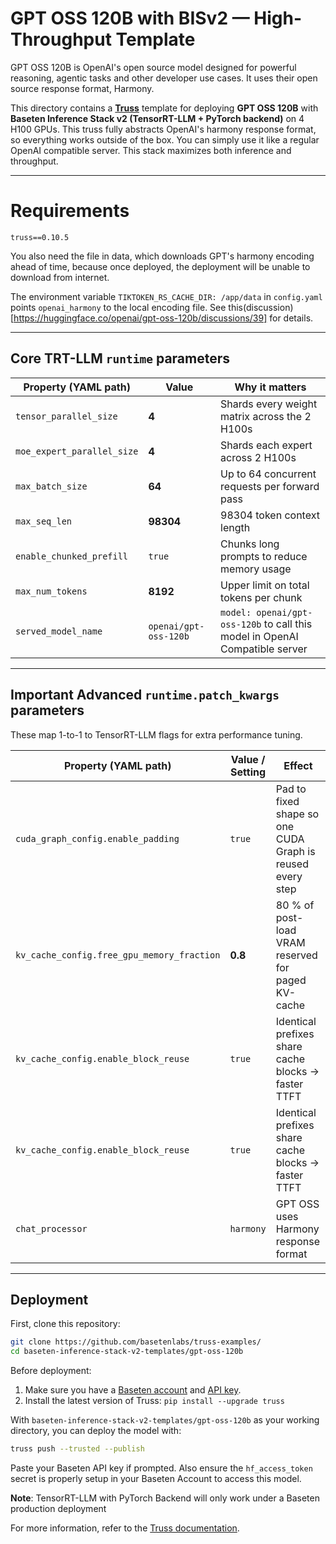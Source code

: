 # GPT OSS 120B with BISv2 — High-Throughput Template

GPT OSS 120B is OpenAI's open source model designed for powerful reasoning, agentic tasks and other developer use cases. It uses their open source response format, Harmony.

This directory contains a **[Truss](https://truss.baseten.co/)** template for deploying **GPT OSS 120B** with **Baseten Inference Stack v2 (TensorRT-LLM + PyTorch backend)** on 4 H100 GPUs. This truss fully abstracts OpenAI's harmony response format, so everything works outside of the box. You can simply use it like a regular OpenAI compatible server. This stack maximizes both inference and throughput.

---

# Requirements

`truss==0.10.5`

You also need the file in data, which downloads GPT's harmony encoding ahead of time, because once deployed, the deployment will be unable to download from internet.

The environment variable `TIKTOKEN_RS_CACHE_DIR: /app/data` in `config.yaml` points `openai_harmony` to the local encoding file. See this(discussion)[https://huggingface.co/openai/gpt-oss-120b/discussions/39] for details.

---


## Core TRT-LLM `runtime` parameters

| Property (YAML path)  | Value                | Why it matters |
| --------------------- | -------------------- | -------------- |
| `tensor_parallel_size`| **4** | Shards every weight matrix across the 2 H100s |
| `moe_expert_parallel_size` | **4** | Shards each expert across 2 H100s |
| `max_batch_size`      | **64** | Up to 64 concurrent requests per forward pass |
| `max_seq_len`         | **98304** | 98304 token context length |
| `enable_chunked_prefill` | `true` | Chunks long prompts to reduce memory usage |
| `max_num_tokens`      | **8192** | Upper limit on total tokens per chunk |
| `served_model_name`   | `openai/gpt-oss-120b` | `model: openai/gpt-oss-120b` to call this model in OpenAI Compatible server |

---

## Important Advanced **`runtime.patch_kwargs`** parameters

These map 1-to-1 to TensorRT-LLM flags for extra performance tuning.

| Property (YAML path)                    | Value / Setting | Effect |
| --------------------------------------- | --------------- | ------ |
| `cuda_graph_config.enable_padding`      | `true`          | Pad to fixed shape so one CUDA Graph is reused every step |
| `kv_cache_config.free_gpu_memory_fraction` | **0.8** | 80 % of post-load VRAM reserved for paged KV-cache |
| `kv_cache_config.enable_block_reuse`    | `true`          | Identical prefixes share cache blocks → faster TTFT |
| `kv_cache_config.enable_block_reuse`    | `true`          | Identical prefixes share cache blocks → faster TTFT |
| `chat_processor`                        | `harmony`       | GPT OSS uses Harmony response format |

---

## Deployment

First, clone this repository:

```sh
git clone https://github.com/basetenlabs/truss-examples/
cd baseten-inference-stack-v2-templates/gpt-oss-120b
```

Before deployment:

1. Make sure you have a [Baseten account](https://app.baseten.co/signup) and [API key](https://app.baseten.co/settings/account/api_keys).
2. Install the latest version of Truss: `pip install --upgrade truss`

With `baseten-inference-stack-v2-templates/gpt-oss-120b` as your working directory, you can deploy the model with:

```sh
truss push --trusted --publish
```

Paste your Baseten API key if prompted. Also ensure the `hf_access_token` secret is properly setup in your Baseten Account to access this model.

**Note**: TensorRT-LLM with PyTorch Backend will only work under a Baseten production deployment

For more information, refer to the [Truss documentation](https://docs.baseten.co/performance/engine-builder-overview).
